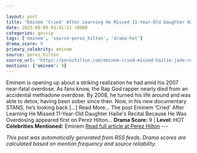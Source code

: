 ```yaml
---

layout: post
title: "Eminem 'Cried' After Learning He Missed 11-Year-Old Daughter Hailie's Recital Because He Was Overdosing"
date: 2025-08-08 03:41:21 +0000
categories: gossip
tags: ['eminem', 'source-perez_hilton', 'drama-hot']
drama_score: 9
primary_celebrity: eminem
source: perez_hilton
source_url: "https://perezhilton.com/eminem-cried-missed-hailie-jade-recital-because-overdose/"
mentions: {'eminem': 9}
---
```


Eminem is opening up about a striking realization he had amid his 2007 near-fatal overdose. As fans know, the Rap God rapper nearly died from an accidental methadone overdose. By 2008, he turned his life around and was able to detox, having been sober since then. Now, in his new documentary STANS, he’s looking back [...] Read More... The post Eminem 'Cried' After Learning He Missed 11-Year-Old Daughter Hailie's Recital Because He Was Overdosing appeared first on Perez Hilton... **Drama Score:** 9 | **Level:** HOT **Celebrities Mentioned:** Eminem [Read full article at Perez Hilton](https://perezhilton.com/eminem-cried-missed-hailie-jade-recital-because-overdose/) --- 

*This post was automatically generated from RSS feeds. Drama scores are calculated based on mention frequency and source reliability.*